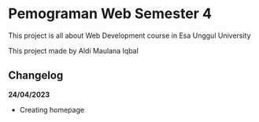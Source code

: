 # Pemograman Web Semester 4
This project is all about Web Development course in Esa Unggul University

This project made by Aldi Maulana Iqbal

## Changelog

**24/04/2023**

* Creating homepage
